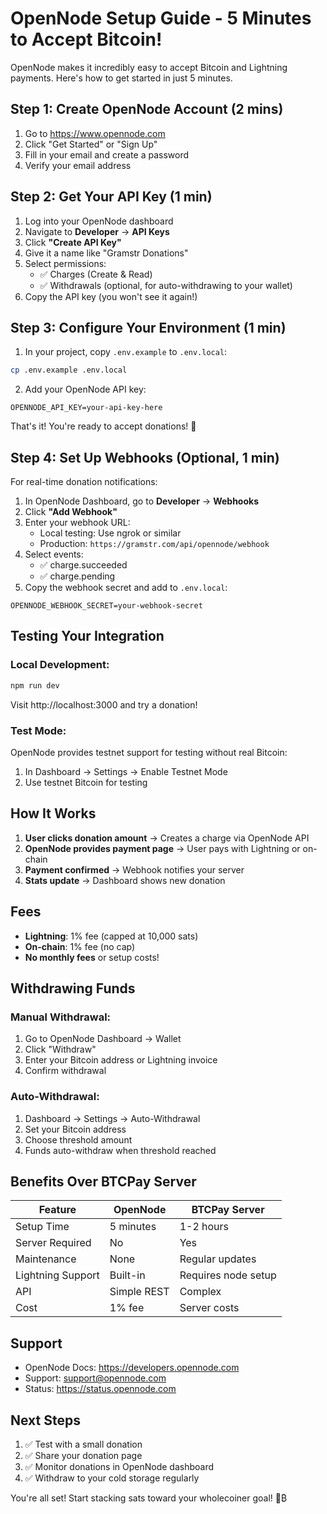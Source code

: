 # OpenNode Setup Guide - 5 Minutes to Accept Bitcoin!

OpenNode makes it incredibly easy to accept Bitcoin and Lightning payments. Here's how to get started in just 5 minutes.

## Step 1: Create OpenNode Account (2 mins)

1. Go to https://www.opennode.com
2. Click "Get Started" or "Sign Up"
3. Fill in your email and create a password
4. Verify your email address

## Step 2: Get Your API Key (1 min)

1. Log into your OpenNode dashboard
2. Navigate to **Developer** → **API Keys**
3. Click **"Create API Key"**
4. Give it a name like "Gramstr Donations"
5. Select permissions:
   - ✅ Charges (Create & Read)
   - ✅ Withdrawals (optional, for auto-withdrawing to your wallet)
6. Copy the API key (you won't see it again!)

## Step 3: Configure Your Environment (1 min)

1. In your project, copy `.env.example` to `.env.local`:
```bash
cp .env.example .env.local
```

2. Add your OpenNode API key:
```env
OPENNODE_API_KEY=your-api-key-here
```

That's it! You're ready to accept donations! 🎉

## Step 4: Set Up Webhooks (Optional, 1 min)

For real-time donation notifications:

1. In OpenNode Dashboard, go to **Developer** → **Webhooks**
2. Click **"Add Webhook"**
3. Enter your webhook URL:
   - Local testing: Use ngrok or similar
   - Production: `https://gramstr.com/api/opennode/webhook`
4. Select events:
   - ✅ charge.succeeded
   - ✅ charge.pending
5. Copy the webhook secret and add to `.env.local`:
```env
OPENNODE_WEBHOOK_SECRET=your-webhook-secret
```

## Testing Your Integration

### Local Development:
```bash
npm run dev
```
Visit http://localhost:3000 and try a donation!

### Test Mode:
OpenNode provides testnet support for testing without real Bitcoin:
1. In Dashboard → Settings → Enable Testnet Mode
2. Use testnet Bitcoin for testing

## How It Works

1. **User clicks donation amount** → Creates a charge via OpenNode API
2. **OpenNode provides payment page** → User pays with Lightning or on-chain
3. **Payment confirmed** → Webhook notifies your server
4. **Stats update** → Dashboard shows new donation

## Fees

- **Lightning**: 1% fee (capped at 10,000 sats)
- **On-chain**: 1% fee (no cap)
- **No monthly fees** or setup costs!

## Withdrawing Funds

### Manual Withdrawal:
1. Go to OpenNode Dashboard → Wallet
2. Click "Withdraw"
3. Enter your Bitcoin address or Lightning invoice
4. Confirm withdrawal

### Auto-Withdrawal:
1. Dashboard → Settings → Auto-Withdrawal
2. Set your Bitcoin address
3. Choose threshold amount
4. Funds auto-withdraw when threshold reached

## Benefits Over BTCPay Server

| Feature | OpenNode | BTCPay Server |
|---------|----------|---------------|
| Setup Time | 5 minutes | 1-2 hours |
| Server Required | No | Yes |
| Maintenance | None | Regular updates |
| Lightning Support | Built-in | Requires node setup |
| API | Simple REST | Complex |
| Cost | 1% fee | Server costs |

## Support

- OpenNode Docs: https://developers.opennode.com
- Support: support@opennode.com
- Status: https://status.opennode.com

## Next Steps

1. ✅ Test with a small donation
2. ✅ Share your donation page
3. ✅ Monitor donations in OpenNode dashboard
4. ✅ Withdraw to your cold storage regularly

You're all set! Start stacking sats toward your wholecoiner goal! 🚀₿